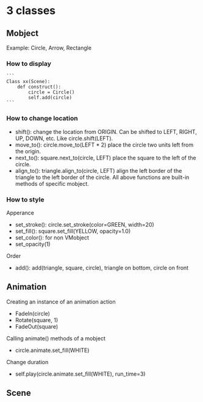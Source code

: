 # 3 classes

## Mobject

Example: Circle, Arrow, Rectangle

### How to display

    ```
    Class xx(Scene):
        def construct():
            circle = Circle()
            self.add(circle)
    ```

### How to change location

- shift(): change the location from ORIGIN. Can be shifted to LEFT, RIGHT, UP, DOWN, etc. Like circle.shift(LEFT).
- move_to(): circle.move_to(LEFT \* 2) place the circle two units left from the origin.
- next_to(): square.next_to(circle, LEFT) place the square to the left of the circle.
- align_to(): triangle.align_to(circle, LEFT) align the left border of the triangle to the left border of the circle.
  All above functions are built-in methods of specific mobject.

### How to style

Apperance

- set_stroke(): circle.set_stroke(color=GREEN, width=20)
- set_fill(): square.set_fill(YELLOW, opacity=1.0)
- set_color(): for non VMobject
- set_opacity(1)

Order

- add(): add(triangle, square, circle), triangle on bottom, circle on front

## Animation

Creating an instance of an animation action

- FadeIn(circle)
- Rotate(square, 1)
- FadeOut(square)

Calling animate() methods of a mobject

- circle.animate.set_fill(WHITE)

Change duration

- self.play(circle.animate.set_fill(WHITE), run_time=3)

## Scene

